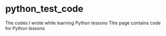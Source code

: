 # python_test_code
The codes I wrote while learning Python lessons
This page contains code for Python lessons
